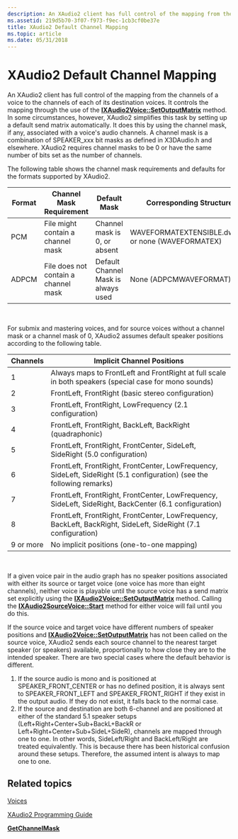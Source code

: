 ```yaml
---
description: An XAudio2 client has full control of the mapping from the channels of a voice to the channels of each of its destination voices.
ms.assetid: 219d5b70-3f07-f973-f9ec-1cb3cf0be37e
title: XAudio2 Default Channel Mapping
ms.topic: article
ms.date: 05/31/2018
---
```


# XAudio2 Default Channel Mapping

An XAudio2 client has full control of the mapping from the channels of a voice to the channels of each of its destination voices. It controls the mapping through the use of the [**IXAudio2Voice::SetOutputMatrix**](/windows/win32/api/xaudio2/nf-xaudio2-ixaudio2voice-setoutputmatrix) method. In some circumstances, however, XAudio2 simplifies this task by setting up a default send matrix automatically. It does this by using the channel mask, if any, associated with a voice's audio channels. A channel mask is a combination of SPEAKER\_xxx bit masks as defined in X3DAudio.h and elsewhere. XAudio2 requires channel masks to be 0 or have the same number of bits set as the number of channels.

The following table shows the channel mask requirements and defaults for the formats supported by XAudio2. 

| Format | Channel Mask Requirement             | Default Mask                        | Corresponding Structure Member                            |
|--------|--------------------------------------|-------------------------------------|-----------------------------------------------------------|
| PCM    | File might contain a channel mask    | Channel mask is 0, or absent        | WAVEFORMATEXTENSIBLE.dwChannelMask or none (WAVEFORMATEX) |
| ADPCM  | File does not contain a channel mask | Default Channel Mask is always used | None (ADPCMWAVEFORMAT)                                    |



 

For submix and mastering voices, and for source voices without a channel mask or a channel mask of 0, XAudio2 assumes default speaker positions according to the following table. 

| Channels  | Implicit Channel Positions                                                                                            |
|-----------|-----------------------------------------------------------------------------------------------------------------------|
| 1         | Always maps to FrontLeft and FrontRight at full scale in both speakers (special case for mono sounds)                 |
| 2         | FrontLeft, FrontRight (basic stereo configuration)                                                                    |
| 3         | FrontLeft, FrontRight, LowFrequency (2.1 configuration)                                                               |
| 4         | FrontLeft, FrontRight, BackLeft, BackRight (quadraphonic)                                                             |
| 5         | FrontLeft, FrontRight, FrontCenter, SideLeft, SideRight (5.0 configuration)                                           |
| 6         | FrontLeft, FrontRight, FrontCenter, LowFrequency, SideLeft, SideRight (5.1 configuration) (see the following remarks) |
| 7         | FrontLeft, FrontRight, FrontCenter, LowFrequency, SideLeft, SideRight, BackCenter (6.1 configuration)                 |
| 8         | FrontLeft, FrontRight, FrontCenter, LowFrequency, BackLeft, BackRight, SideLeft, SideRight (7.1 configuration)        |
| 9 or more | No implicit positions (one-to-one mapping)                                                                            |



 

If a given voice pair in the audio graph has no speaker positions associated with either its source or target voice (one voice has more than eight channels), neither voice is playable until the source voice has a send matrix set explicitly using the [**IXAudio2Voice::SetOutputMatrix**](/windows/win32/api/xaudio2/nf-xaudio2-ixaudio2voice-setoutputmatrix) method. Calling the [**IXAudio2SourceVoice::Start**](/windows/win32/api/xaudio2/nf-xaudio2-ixaudio2sourcevoice-start) method for either voice will fail until you do this.

If the source voice and target voice have different numbers of speaker positions and [**IXAudio2Voice::SetOutputMatrix**](/windows/win32/api/xaudio2/nf-xaudio2-ixaudio2voice-setoutputmatrix) has not been called on the source voice, XAudio2 sends each source channel to the nearest target speaker (or speakers) available, proportionally to how close they are to the intended speaker. There are two special cases where the default behavior is different.

1.  If the source audio is mono and is positioned at SPEAKER\_FRONT\_CENTER or has no defined position, it is always sent to SPEAKER\_FRONT\_LEFT and SPEAKER\_FRONT\_RIGHT if they exist in the output audio. If they do not exist, it falls back to the normal case.
2.  If the source and destination are both 6-channel and are positioned at either of the standard 5.1 speaker setups (Left+Right+Center+Sub+BackL+BackR or Left+Right+Center+Sub+SideL+SideR), channels are mapped through one to one. In other words, SideLeft/Right and BackLeft/Right are treated equivalently. This is because there has been historical confusion around these setups. Therefore, the assumed intent is always to map one to one.

## Related topics

<dl> <dt>

[Voices](voices.md)
</dt> <dt>

[XAudio2 Programming Guide](programming-guide.md)
</dt> <dt>

[**GetChannelMask**](/windows/win32/api/xaudio2/nf-xaudio2-ixaudio2masteringvoice-getchannelmask)
</dt> </dl>

 

 
